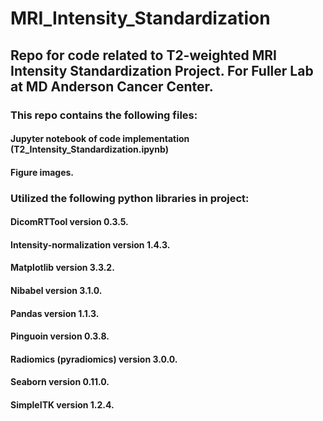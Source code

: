 # MRI_Intensity_Standardization

## Repo for code related to T2-weighted MRI Intensity Standardization Project. For Fuller Lab at MD Anderson Cancer Center. <br>

### This repo contains the following files: <br>
#### Jupyter notebook of code implementation (T2_Intensity_Standardization.ipynb)<br>
#### Figure images. <br>

### Utilized the following python libraries in project: <br>
#### DicomRTTool version 0.3.5. <br>
#### Intensity-normalization version 1.4.3.<br>
#### Matplotlib version 3.3.2.<br>
#### Nibabel version 3.1.0.<br>
#### Pandas version 1.1.3. <br>
#### Pinguoin version 0.3.8. <br>
#### Radiomics (pyradiomics) version 3.0.0. <br>
#### Seaborn version 0.11.0. <br>
#### SimpleITK version 1.2.4. <br>
